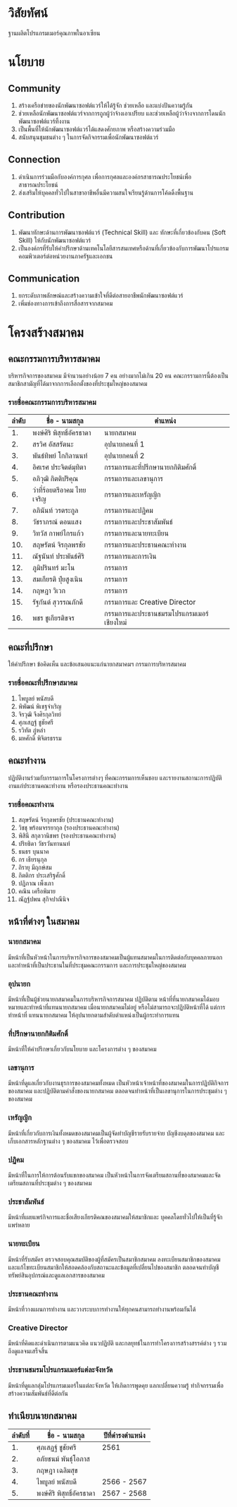 # วิสัยทัศน์
ฐานผลิตโปรแกรมเมอร์คุณภาพในอาเซียน

# นโยบาย
## Community
1. สร้างเครือข่ายของนักพัฒนาซอฟต์แวร์ให้ได้รู้จัก ช่วยเหลือ และแบ่งปันความรู้กัน
2. ช่วยเหลือนักพัฒนาซอฟต์แวร์จากการถูกผู้ว่าจ้างเอาเปรียบ และช่วยเหลือผู้ว่าจ้างจากการโดนนักพัฒนาซอฟต์แวร์ทิ้งงาน
3. เป็นพื้นที่ให้นักพัฒนาซอฟต์แวร์ได้แสดงศักยภาพ หรือสร้างความร่วมมือ
4. สนับสนุนชุมชนต่าง ๆ ในการจัดกิจกรรมเพื่อนักพัฒนาซอฟต์แวร์

## Connection
1. ดำเนินการร่วมมือกับองค์การกุศล เพื่อการกุศลและองค์กรสาธารณประโยชน์เพื่อสาธารณประโยชน์
2. ส่งเสริมให้บุคคลทั่วไปในสาขาอาชีพอื่นมีความสนใจเรียนรู้ด้านการโค้ดดิ้งพื้นฐาน

## Contribution
1. พัฒนาทักษะด้านการพัฒนาซอฟต์แวร์ (Technical Skill) และ ทักษะที่เกี่ยวข้องกับคน (Soft Skill) ให้กับนักพัฒนาซอฟต์แวร์
2. เป็นองค์กรที่รับให้คำปรึกษาด้านเทคโนโลยีสารสนเทศหรือด้านที่เกี่ยวข้องกับการพัฒนาโปรแกรมคอมพิวเตอร์ต่อหน่วยงานภาครัฐและเอกชน

## Communication
1. ยกระดับภาพลักษณ์และสร้างความเข้าใจที่ดีต่อสายอาชีพนักพัฒนาซอฟต์แวร์
2. เพิ่มช่องทางการเข้าถึงการสื่อสารจากสมาคม

# โครงสร้างสมาคม
## คณะกรรมการบริหารสมาคม
บริหารกิจการของสมาคม มีจำนวนอย่างน้อย 7 คน อย่างมากไม่เกิน 20 คน คณะกรรามการนี้ต้องเป็นสมาชิกสามัญที่ได้มาจากการเลือกตั้งของที่ประชุมใหญ่ของสมาคม

### รายชื่อคณะกรรมการบริหารสมาคม
| ลำดับ  | ชื่อ - นามสกุล  | ตำแหน่ง |
|---|---|---|
| 1. | พงษ์ศิริ พิสุทธิ์อัครธาดา  |  นายกสมาคม |
| 2. | สรวิศ อัสสรัตนะ | อุปนายกคนที่ 1 |
| 3. | พันธ์ทิพย์ โกกิลานนท์ | อุปนายกคนที่ 2 |
| 4. | อิศเรศ ประจิตต์มุทิตา | กรรมการและที่ปรึกษานายกกิติมศักดิ์ |
| 5. | อภิวุฒิ กิตติปริคุณ | กรรมการและเลขานุการ |
| 6. | ว่าที่ร้อยตรีอาคม ไทยเจริญ | กรรมการและเหรัญญิก |
| 7. | อภินันท์ วรตระกูล | กรรมการและปฏิคม |
| 8. | วัชราภรณ์ ดอนแสง | กรรมการและประชาสัมพันธ์ |
| 9. | วิทวัส กาพย์ไกรแก้ว | กรรมการและนายทะเบียน |
| 10. | สฤษรัตน์ จิรกุลพรชัย | กรรมการและประธานคณะทำงาน |
| 11. | ณัฐนันท์ ประพันธ์ศิริ | กรรมการและการเงิน |
| 12. | ภูมิปรินทร์ มะโน | กรรมการ |
| 13. | สมเกียรติ ปุ๋ยสูงเนิน | กรรมการ |
| 14. | กฤษฎา วิเวก | กรรมการ |
| 15. | รัฐกันต์ สุวรรณภักดี | กรรมการและ Creative Director |
| 16. | พชร ชูเกียรติขจร | กรรมการและประธานชมรมโปรแกรมเมอร์เชียงใหม่ |

## คณะที่ปรึกษา
ให้คำปรึกษา ข้อคิดเห็น และข้อเสนอแนะแก่นายกสมาคมฯ กรรมการบริหารสมาคม

### รายชื่อคณะที่ปรึกษาสมาคม
1. ไพบูลย์ พนัสบดี
2. พิพัฒน์ พิเชฐจำเริญ
3. จิรวุฒิ จึงศิรกุลวิทย์
4. ศุภเสฏฐ์ ชูชัยศรี
5. รวิทัต ภู่หลำ
6. มหศักดิ์ พิจิตรธรรม

## คณะทำงาน
ปฏิบัติงานร่วมกับกรรมการในโครงการต่างๆ ที่คณะกรรมการเห็นชอบ และรายงานสถานะการปฏิบัติงานแก่ประธานคณะทำงาน หรือรองประธานคณะทำงาน

### รายชื่อคณะทำงาน
1. สฤษรัตน์ จิรกุลพรชัย        (ประธานคณะทำงาน)
2. วิชชุ พร้อมจรรยากุล        (รองประธานคณะทำงาน)
3. พิสินี สกุลวานิชพร          (รองประธานคณะทำงาน)
4. ปริยธิดา วัชรวันทานนท์      
5. ธนธร บุนนาค             
6. กร เธียรนุกุล             
7. ถิรายุ มีฤกษ์สม            
8. กิตติกร ประเสริฐศักดิ์       
9. ปฎิภาณ เพ็งเภา           
10. คณิน เครือพิมาย          
11. ณัฏฐ์ปพน สุกิจปาณีนิจ

## หน้าที่ต่างๆ ในสมาคม
### นายกสมาคม
มีหน้าที่เป็นหัวหน้าในการบริหารกิจการของสมาคมเป็นผู้แทนสมาคมในการติดต่อกับบุคคลภายนอกและทำหน้าที่เป็นประธานในที่ประชุมคณะกรรมการ และการประชุมใหญ่ของสมาคม

### อุปนายก
มีหน้าที่เป็นผู้ช่วยนายกสมาคมในการบริหารกิจการสมาคม ปฏิบัติตาม หน้าที่ที่นายกสมาคมได้มอบหมายและทําหน้าที่แทนนายกสมาคม เมื่อนายกสมาคมไม่อยู่ หรือไม่สามารถจะปฏิบัติหน้าที่ได้ แต่การทําหน้าที่ แทนนายกสมาคม ให้อุปนายกตามสําดับตําแหน่งเป็นผู้กระทําการแทน

### ที่ปรึกษานายกกิติมศักดิ์
มีหน้าที่ให้คำปรึกษาเกี่ยวกับนโยบาย และโครงการต่าง ๆ ของสมาคม

### เลขานุการ
มีหน้าที่ดูแลเกี่ยวกับงานธุรการของสมาคมทั้งหมด เป็นหัวหน้าเจ้าหน้าที่ของสมาคมในการปฏิบัติกิจการของสมาคม และปฏิบัติตามคำสั่งของนายกสมาคม ตลอดจนทำหน้าที่เป็นเลขานุการในการประชุมต่าง ๆ ของสมาคม

### เหรัญญิก
มีหน้าที่เกี่ยวกับการเงินทั้งหมดของสมาคมเป็นผู้จัดทําบัญชีรายรับรายจ่าย บัญชีงบดุลของสมาคม และเก็บเอกสารหลักฐานต่าง ๆ ของสมาคม ไว้เพื่อตรวจสอบ

### ปฏิคม
มีหน้าที่ในการให้การต้อนรับแขกของสมาคม เป็นหัวหน้าในการจัดเตรียมสถานที่ของสมาคมและจัดเตรียมสถานที่ประชุมต่าง ๆ ของสมาคม

### ประชาสัมพันธ์
มีหน้าที่เผยแพร่กิจการและชื่อเสียงเกียรติคณของสมาคมให้สมาชิกและ บุคคลโดยทั่วไปให้เป็นที่รู้จักแพร่หลาย

### นายทะเบียน
มีหน้าที่รับสมัคร ตรวจสอบคุณสมบัติของผู้ที่สมัครเป็นสมาชิกสมาคม ลงทะเบียนสมาชิกของสมาคม และแก้ไขทะเบียนสมาชิกให้สอดคล้องกับสถานะและข้อมูลที่เปลี่ยนไปของสมาชิก ตลอดจนทำบัญชีทรัพย์สินอุปกรณ์และดูแลเอกสารของสมาคม

### ประธานคณะทำงาน
มีหน้าที่วางแผนการทำงาน และวางระบบการทำงานให้ทุกคนสามารถทำงานพร้อมกันได้

### Creative Director
มีหน้าที่คิดและดำเนินการตามแนวคิด แนวปฏิบัติ และกลยุทธ์ในการทำโครงการสร้างสรรค์ต่าง ๆ รวมถึงดูแลจนเสร็จสิ้น

### ประธานชมรมโปรแกรมเมอร์แต่ละจังหวัด
มีหน้าที่ดูแลกลุ่มโปรแกรมเมอร์ในแต่ละจังหวัด ให้เกิดการพูดคุย แลกเปลี่ยนความรู้ ทำกิจกรรมเพื่อสร้างความสัมพันธ์ที่ดีต่อกัน

## ทำเนียบนายกสมาคม
| ลำดับที่ | ชื่อ - นามสกุล | ปีที่ดำรงตำแหน่ง |
|---|---|---|
| 1. | ศุภเสฏฐ์ ชูชัยศรี | 2561 |
| 2. | อภัยชนม์ พันธุ์โอภาส |  |
| 3. | กฤษฎา เฉลิมสุข |  |
| 4. | ไพบูลย์ พนัสบดี | 2566 - 2567 |
| 5. | พงษ์ศิริ พิสุทธิ์อัครธาดา | 2567 - 2568 |
